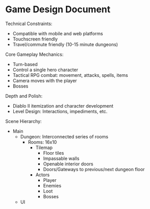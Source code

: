 # Game Design Document

Technical Constraints:
- Compatible with mobile and web platforms
- Touchscreen friendly
- Travel/commute friendly (10-15 minute dungeons)

Core Gameplay Mechanics:
- Turn-based
- Control a single hero character
- Tactical RPG combat: movement, attacks, spells, items
- Camera moves with the player
- Bosses

Depth and Polish:
- Diablo II itemization and character development
- Level Design: Interactions, impediments, etc.

Scene Hierarchy:
- Main
  - Dungeon: Interconnected series of rooms
    - Rooms: 16x10  
		- Tilemap
		  - Floor tiles
		  - Impassable walls
		  - Openable interior doors
		  - Doors/Gateways to previous/next dungeon floor
		- Actors
		  - Player
		  - Enemies
		  - Loot
		  - Bosses
  - UI
